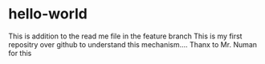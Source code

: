 # hello-world
This is addition to the read me file in the feature branch
This is my first repositry over github to understand this mechanism.... Thanx to Mr. Numan for this
